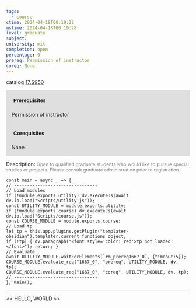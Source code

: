 ```yaml
---
tags:
  - course
ctime: 2024-04-18T00:19:28
mstime: 2024-04-18T00:19:28
level: graduate
subject: 
university: mit
completion: open
percentage: 0
prereq: Permission of instructor
coreq: None.
---
```


catalog [17.S950](http://student.mit.edu/catalog/m17b.html#17.S950)

<span style="display: block; padding: 15px; background-color: rgb(100, 100, 100, 0.2);"><font id="m_prereq1667_0" style="display: block; font-family: Arial, sans-serif; font-weight: bold; padding: 5px">Prerequisites</font><br><span id="prereq1667_0">Permission of instructor</span></span>
<span style="display: block; padding: 15px; background-color: rgb(100, 100, 100, 0.2);"><font id="m_coreq1667_0" style="display: block; font-family: Arial, sans-serif; font-weight: bold; padding: 5px">Corequisites</font><br><span id="coreq1667_0">None.</span></span>

<font style="">Description:</font>
<font style="color: grey; font-size: 0.8rem;">Open to qualified graduate students who would like to pursue special studies or projects. Please consult graduate administration prior to registration.</font>

```dataviewjs
const main = async _ => {
// --------------------------------
// Load modules
if (!module.exports.utility) dv.executeJs(await dv.io.load("Scripts/utility.js"));
const UTILITY_MODULE = module.exports.utility;
if (!module.exports.course) dv.executeJs(await dv.io.load("Scripts/course.js"));
const COURSE_MODULE = module.exports.course;
// Load tp
let tp = this.app.plugins.getPlugin("templater-obsidian").templater.current_functions_object;
if (!tp) { dv.paragraph("<font style='color: red'>tp not loaded!</font>"); return; }
// Evaluate
await UTILITY_MODULE.waitForElements(`#m_prereq1667_0`, {timeout:5});
COURSE_MODULE.evaluate_req("1667_0", "prereq", UTILITY_MODULE, dv, tp);
COURSE_MODULE.evaluate_req("1667_0", "coreq", UTILITY_MODULE, dv, tp);
// --------------------------------
}; main();
```

---

<< HELLO, WORLD >>
